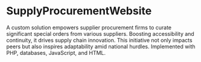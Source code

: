 # SupplyProcurementWebsite
A custom solution empowers supplier procurement firms to curate significant special orders from various suppliers. Boosting accessibility and continuity, it drives supply chain innovation. This initiative not only impacts peers but also inspires adaptability amid national hurdles. Implemented with PHP, databases, JavaScript, and HTML.
